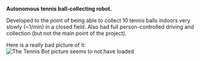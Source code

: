 **Autonomous tennis ball-collecting robot.**

Developed to the point of being able to collect 10 tennis balls indoors very slowly (~1/min) in a closed field.
Also had full person-controlled driving and collection (but not the main point of the project).

Here is a really bad picture of it:
![The Tennis Bot picture seems to not have loaded](tennis_bot_picture.png "Tennis Bot picture")
